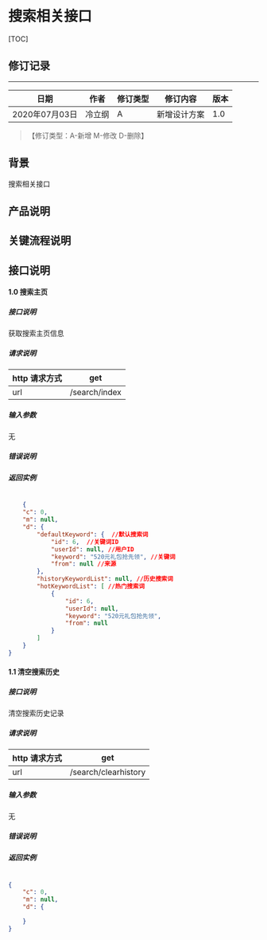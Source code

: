 # 搜索相关接口

[TOC]
## 修订记录
----
日期 | 作者 | 修订类型 | 修订内容 | 版本|
---- | ---- | ---- | ---- | ---- |
2020年07月03日|冷立纲|A|新增设计方案|1.0|

> 【修订类型：A-新增  M-修改 D-删除】

## 背景

搜索相关接口

## 产品说明



## 关键流程说明

## 接口说明






#### 1.0 搜索主页

##### 接口说明

获取搜索主页信息

##### 请求说明

| http 请求方式          | get     |
|:------------- |:---------------:|
| url      | /search/index |

#####  输入参数

无

#####  错误说明


#####  返回实例
```json
    
    {
    "c": 0,
    "m": null,
    "d": {
        "defaultKeyword": {  //默认搜索词
            "id": 6,  //关键词ID
            "userId": null, //用户ID
            "keyword": "520元礼包抢先领", //关键词
            "from": null //来源
        },
        "historyKeywordList": null, //历史搜索词
        "hotKeywordList": [ //热门搜索词
            {
                "id": 6,
                "userId": null,
                "keyword": "520元礼包抢先领",
                "from": null
            }
        ]
    }
}

```


#### 1.1 清空搜索历史

##### 接口说明

清空搜索历史记录

##### 请求说明

| http 请求方式          | get     |
|:------------- |:---------------:|
| url      | /search/clearhistory |

#####  输入参数

无

#####  错误说明


#####  返回实例
```json
    
{
    "c": 0,
    "m": null,
    "d": {

    }
}

```





